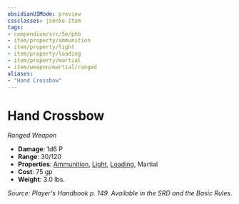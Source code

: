 ```yaml
---
obsidianUIMode: preview
cssclasses: json5e-item
tags:
- compendium/src/5e/phb
- item/property/ammunition
- item/property/light
- item/property/loading
- item/property/martial
- item/weapon/martial/ranged
aliases: 
- "Hand Crossbow"
---
```

# Hand Crossbow
*Ranged Weapon*  

- **Damage**: 1d6 P
- **Range**: 30/120
- **Properties**: [Ammunition](4-Resources/Compendium/rules/item-properties.md#Ammunition), [Light](4-Resources/Compendium/rules/item-properties.md#Light), [Loading](4-Resources/Compendium/rules/item-properties.md#Loading), Martial
- **Cost**: 75 gp
- **Weight**: 3.0 lbs.

*Source: Player's Handbook p. 149. Available in the SRD and the Basic Rules.*